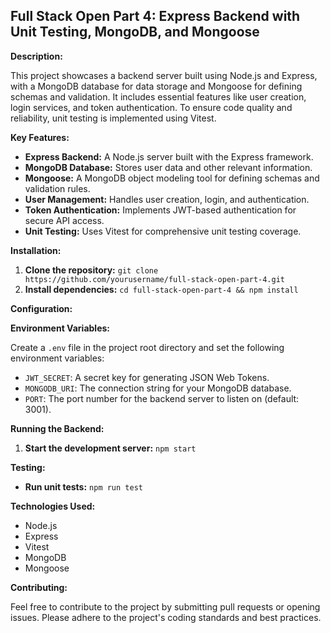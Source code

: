 ## Full Stack Open Part 4: Express Backend with Unit Testing, MongoDB, and Mongoose

**Description:**

This project showcases a backend server built using Node.js and Express, with a MongoDB database for data storage and Mongoose for defining schemas and validation. It includes essential features like user creation, login services, and token authentication. To ensure code quality and reliability, unit testing is implemented using Vitest.

**Key Features:**

- **Express Backend:** A Node.js server built with the Express framework.
- **MongoDB Database:** Stores user data and other relevant information.
- **Mongoose:** A MongoDB object modeling tool for defining schemas and validation rules.
- **User Management:** Handles user creation, login, and authentication.
- **Token Authentication:** Implements JWT-based authentication for secure API access.
- **Unit Testing:** Uses Vitest for comprehensive unit testing coverage.

**Installation:**

1. **Clone the repository:** `git clone https://github.com/yourusername/full-stack-open-part-4.git`
2. **Install dependencies:** `cd full-stack-open-part-4 && npm install`

**Configuration:**

**Environment Variables:**

Create a `.env` file in the project root directory and set the following environment variables:

- `JWT_SECRET`: A secret key for generating JSON Web Tokens.
- `MONGODB_URI`: The connection string for your MongoDB database.
- `PORT`: The port number for the backend server to listen on (default: 3001).

**Running the Backend:**

1. **Start the development server:** `npm start`

**Testing:**

- **Run unit tests:** `npm run test`

**Technologies Used:**

- Node.js
- Express
- Vitest
- MongoDB
- Mongoose

**Contributing:**

Feel free to contribute to the project by submitting pull requests or opening issues. Please adhere to the project's coding standards and best practices.
